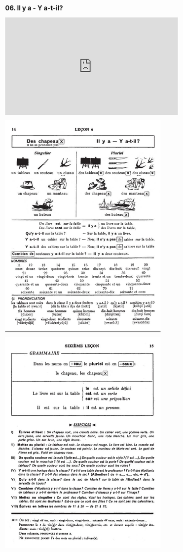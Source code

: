 ## 06. Il y a - Y a-t-il?

<iframe width="560" height="315" src="https://www.youtube.com/embed/" frameborder="0" allow="accelerometer; autoplay; encrypted-media; gyroscope; picture-in-picture" allowfullscreen></iframe>

![06A](img/06A.JPG)

![06B](img/06B.JPG)